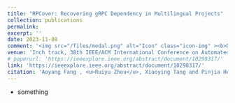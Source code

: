 ```yaml
---
title: "RPCover: Recovering gRPC Dependency in Multilingual Projects"
collection: publications
permalink: 
excerpt: ''
date: 2023-11-08
comment: '<img src="/files/medal.png" alt="Icon" class="icon-img" ><b>Distinguished Paper Award</b>'
venue: 'Inch track, 38th IEEE/ACM International Conference on Automated Software Engineering (ASE)'
# paperurl: 'https://ieeexplore.ieee.org/abstract/document/10298317/'
link: 'https://ieeexplore.ieee.org/abstract/document/10298317/'
citation: 'Aoyang Fang , <u>Ruiyu Zhou</u>, Xiaoying Tang and Pinjia He.'
---
```


- something
